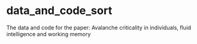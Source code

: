 # data_and_code_sort
The data and code for the paper: Avalanche criticality in individuals, fluid intelligence and working memory
